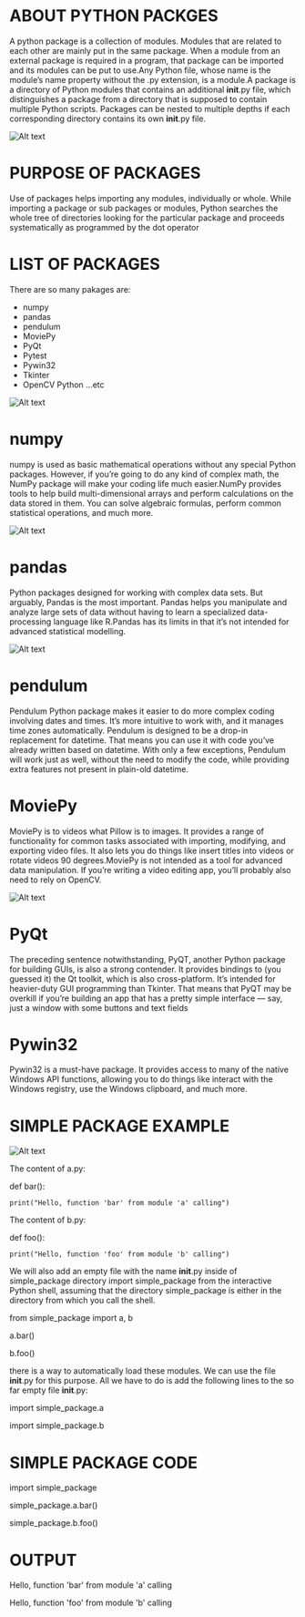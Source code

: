 # ABOUT PYTHON PACKGES 
A python package is a collection of modules. Modules that are related to each other are mainly put in the same package. When a module from an external package is required in a program, that package can be imported and its modules can be put to use.Any Python file, whose name is the module’s name property without the .py extension, is a module.A package is a directory of Python modules that contains an additional __init__.py file, which distinguishes a package from a directory that is supposed to contain multiple Python scripts. Packages can be nested to multiple depths if each corresponding directory contains its own __init__.py file.

![Alt text](https://www.mediaan.com/wp-content/uploads/2021/02/Header-Python-Packages-Blog-Final-Image.jpg "a title")

# PURPOSE OF PACKAGES 
Use of packages helps importing any modules, individually or whole. While importing a package or sub packages or modules, Python searches the whole tree of directories looking for the particular package and proceeds systematically as programmed by the dot operator

# LIST OF PACKAGES #
There are so many pakages are:
* numpy
* pandas 
* pendulum
* MoviePy
* PyQt
* Pytest
* Pywin32
* Tkinter
* OpenCV Python ...etc

![Alt text](https://blog.insaid.co/wp-content/uploads/2019/05/10-Python-packages-and-libraries-you-absolutely-have-to-ace.png "a title")

# numpy
numpy is used as  basic mathematical operations without any special Python packages. However, if you’re going to do any kind of complex math, the NumPy package will make your coding life much easier.NumPy provides tools to help build multi-dimensional arrays and perform calculations on the data stored in them. You can solve algebraic formulas, perform common statistical operations, and much more. 

![Alt text](https://static.javatpoint.com/tutorial/numpy/images/numpy-tutorial.png "a title")
 
# pandas
Python packages designed for working with complex data sets. But arguably, Pandas is the most important. Pandas helps you manipulate and analyze large sets of data without having to learn a specialized data-processing language like R.Pandas has its limits in that it’s not intended for advanced statistical modelling.

![Alt text](https://okfnlabs.org/img/posts/pandas_logo.png "a title")

# pendulum
Pendulum Python package makes it easier to do more complex coding involving dates and times. It’s more intuitive to work with, and it manages time zones automatically. Pendulum is designed to be a drop-in replacement for datetime. That means you can use it with code you’ve already written based on datetime. With only a few exceptions, Pendulum will work just as well, without the need to modify the code, while providing extra features not present in plain-old datetime.
 
# MoviePy
MoviePy is to videos what Pillow is to images. It provides a range of functionality for common tasks associated with importing, modifying, and exporting video files. It also lets you do things like insert titles into videos or rotate videos 90 degrees.MoviePy is not intended as a tool for advanced data manipulation. If you’re writing a video editing app, you’ll probably also need to rely on OpenCV.

![Alt text](https://codingdeekshi.com/wp-content/uploads/2021/07/Convert-Mp4-Video-to-Mp3-Audio-Python-Moviepy-Script-pic.jpg "a title")
 
# PyQt
The preceding sentence notwithstanding, PyQT, another Python package for building GUIs, is also a strong contender. It provides bindings to (you guessed it) the Qt toolkit, which is also cross-platform. It’s intended for heavier-duty GUI programming than Tkinter. That means that PyQT may be overkill if you’re building an app that has a pretty simple interface — say, just a window with some buttons and text fields

# Pywin32
Pywin32 is a must-have package. It provides access to many of the native Windows API functions, allowing you to do things like interact with the Windows registry, use the Windows clipboard, and much more.

# SIMPLE  PACKAGE EXAMPLE #

![Alt text](https://www.python-course.eu/images/packages_300w.webp "a title")

The content of a.py:

def bar():

    print("Hello, function 'bar' from module 'a' calling")

The content of b.py:

def foo():

    print("Hello, function 'foo' from module 'b' calling")

We will also add an empty file with the name __init__.py inside of simple_package directory
import simple_package from the interactive Python shell, assuming that the directory simple_package is either in the directory from which you call the shell.

from simple_package import a, b

a.bar()

b.foo()

there is a way to automatically load these modules. We can use the file __init__.py for this purpose. All we have to do is add the following lines to the so far empty file __init__.py:

import simple_package.a

import simple_package.b

# SIMPLE PACKAGE CODE #

import simple_package

simple_package.a.bar()

simple_package.b.foo()

# OUTPUT #

Hello, function 'bar' from module 'a' calling

Hello, function 'foo' from module 'b' calling